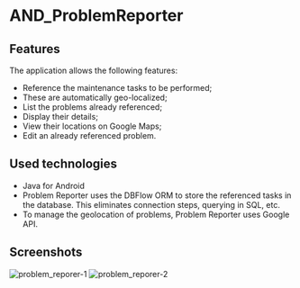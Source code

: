 # AND_ProblemReporter
## Features
The application allows the following features:
- Reference the maintenance tasks to be performed;
- These are automatically geo-localized;
- List the problems already referenced;
- Display their details;
- View their locations on Google Maps;
- Edit an already referenced problem.
## Used technologies
- Java for Android
- Problem Reporter uses the DBFlow ORM to store the referenced tasks in the database. This eliminates connection steps, querying in SQL, etc.
- To manage the geolocation of problems, Problem Reporter uses Google API.
## Screenshots
![problem_reporer-1](https://user-images.githubusercontent.com/10500345/34320643-33ba901a-e7ff-11e7-8107-ea02a5294411.png)
![problem_reporer-2](https://user-images.githubusercontent.com/10500345/34320644-33e8005e-e7ff-11e7-9618-316ad4ac8d41.png)
